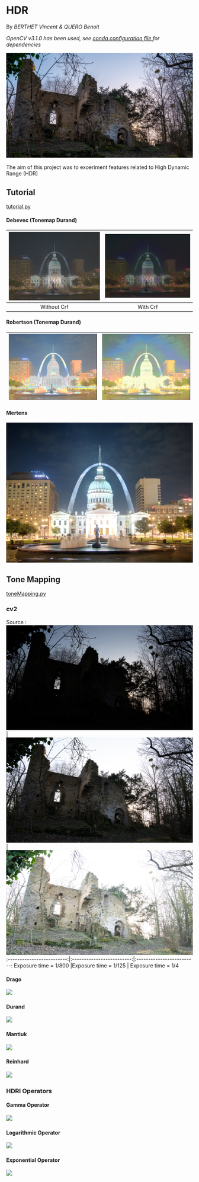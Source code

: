 # HDR

By *BERTHET Vincent & QUERO Benoit*

*OpenCV v3.1.0 has been used, see [conda configuration file ](./conda/linux.yml)for dependencies*


![preview](./output/hdr.jpg)

The aim of this project was to exoeriment features related to High Dynamic Range (HDR)


## Tutorial
[tutorial.py](./scripts/tutorial.py)
#### Debevec (Tonemap Durand)

![](./output/tutorial/ldr_debevec.jpg)       | ![](./output/tutorial/ldr_debevec_crf.jpg)
:-------------------------:|:-------------------------:
Without Crf| With Crf

#### Robertson (Tonemap Durand)
![](./output/tutorial/ldr_robertson.jpg)      | ![](./output/tutorial/ldr_robertson_crf.jpg)
:-------------------------:|:-------------------------:

#### Mertens 
![](./output/tutorial/fusion_mertens.jpg)



## Tone Mapping
[toneMapping.py](./scripts/toneMapping.py)
### cv2

Source :
![](./sources/data/266/DSC00267.jpg)         | ![](./sources/data/266/DSC00266.jpg) | ![](./sources/data/266/DSC00268.jpg)
:-------------------------:|:-------------------------:|:-------------------------:
Exposure time = 1/800 |Exposure time = 1/125 | Exposure time = 1/4


#### Drago
![](./output/tonemap/ldr_Drago_gamma_1.0_satu_1.0_lum_500.jpg)

#### Durand
![](./output/tonemap/ldr_Durand_gamma_1.0_satu_1.0_lum_700.jpg)

#### Mantiuk
![](./output/tonemap/ldr_Mantiuk_gamma_1.0_satu_1.0_lum_900.jpg)

#### Reinhard
![](./output/tonemap/ldr_Reinhard_gamma_1.0_light_0.75_lum_500.jpg)

### HDRI Operators
#### Gamma Operator
![](./output/tonemap/ldr_hdri_gamma_1.0_lum_1500.jpg)

#### Logarithmic Operator
![](./output/tonemap/ldr_hdri_logarithmic_lum_6000.jpg)

#### Exponential Operator
![](./output/tonemap/ldr_hdri_exponential_lum_255.jpg)